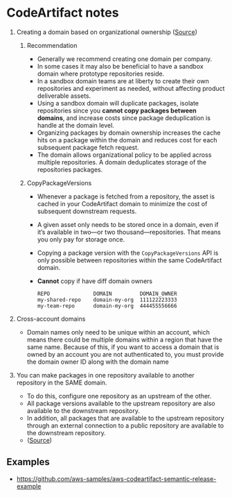# CodeArtifact notes

1. Creating a domain based on organizational ownership ([Source](https://aws.amazon.com/blogs/devops/integrating-aws-codeartifact-package-mgmt-flow/))
    1. Recommendation
       - Generally we recommend creating one domain per company.
       - In some cases it may also be beneficial to have a sandbox domain where prototype repositories reside.
       - In a sandbox domain teams are at liberty to create their own repositories and experiment as needed, without affecting product deliverable assets.
       - Using a sandbox domain will duplicate packages, isolate repositories since you **cannot copy packages between domains**, and increase costs since package deduplication is handle at the domain level.
       - Organizing packages by domain ownership increases the cache hits on a package within the domain and reduces cost for each subsequent package fetch request.
       - The domain allows organizational policy to be applied across multiple repositories. A domain deduplicates storage of the repositories packages.

    2. CopyPackageVersions
        - Whenever a package is fetched from a repository, the asset is cached in your CodeArtifact domain to minimize the cost of subsequent downstream requests.
        - A given asset only needs to be stored once in a domain, even if it’s available in two—or two thousand—repositories. That means you only pay for storage once.
        - Copying a package version with the `CopyPackageVersions` API is only possible between repositories within the same CodeArtifact domain.
        - **Cannot** copy if have diff domain owners

            ```
            REPO              DOMAIN         DOMAIN_OWNER
            my-shared-repo    domain-my-org  111122223333
            my-team-repo      domain-my-org  444455556666
            ```

1. Cross-account domains
    - Domain names only need to be unique within an account, which means there could be multiple domains within a region that have the same name. Because of this, if you want to access a domain that is owned by an account you are not authenticated to, you must provide the domain owner ID along with the domain name


1. You can make packages in one repository available to another repository in the SAME domain.
    - To do this, configure one repository as an upstream of the other.
    - All package versions available to the upstream repository are also available to the downstream repository.
    - In addition, all packages that are available to the upstream repository through an external connection to a public repository are available to the downstream repository.
    - ([Source](https://docs.aws.amazon.com/codeartifact/latest/ug/welcome.html))

## Examples

- https://github.com/aws-samples/aws-codeartifact-semantic-release-example

